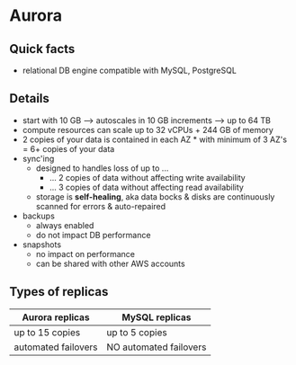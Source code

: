 # Aurora

## Quick facts
- relational DB engine compatible with MySQL, PostgreSQL

## Details
- start with 10 GB --> autoscales in 10 GB increments --> up to 64 TB
- compute resources can scale up to 32 vCPUs + 244 GB of memory
- 2 copies of your data is contained in each AZ * with minimum of 3 AZ's = 6+ copies of your data
- sync'ing
  - designed to handles loss of up to ...
    - ... 2 copies of data without affecting write availability
    - ... 3 copies of data without affecting read availability
  - storage is __self-healing__, aka data bocks & disks are continuously scanned for errors & auto-repaired
- backups
  - always enabled
  - do not impact DB performance
- snapshots
  - no impact on performance
  - can be shared with other AWS accounts

## Types of replicas

| Aurora replicas | MySQL replicas |
|-----------------|----------------|
| up to 15 copies | up to 5 copies |
| automated failovers | NO automated failovers |